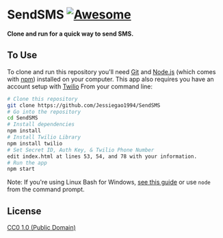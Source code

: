 # SendSMS [![Awesome](https://cdn.rawgit.com/sindresorhus/awesome/d7305f38d29fed78fa85652e3a63e154dd8e8829/media/badge.svg)](https://github.com/sindresorhus/awesome)

**Clone and run for a quick way to send SMS.**

## To Use

To clone and run this repository you'll need [Git](https://git-scm.com) and [Node.js](https://nodejs.org/en/download/) (which comes with [npm](http://npmjs.com)) installed on your computer. This app also requires you have an account setup with [Twilio](https://twilio.com/) From your command line:

```bash
# Clone this repository
git clone https://github.com/Jessiegao1994/SendSMS
# Go into the repository
cd SendSMS
# Install dependencies
npm install
# Install Twilio Library
npm install twilio
# Set Secret ID, Auth Key, & Twilio Phone Number
edit index.html at lines 53, 54, and 78 with your information.
# Run the app
npm start
```

Note: If you're using Linux Bash for Windows, [see this guide](https://www.howtogeek.com/261575/how-to-run-graphical-linux-desktop-applications-from-windows-10s-bash-shell/) or use `node` from the command prompt.

## License

[CC0 1.0 (Public Domain)](LICENSE.md)
